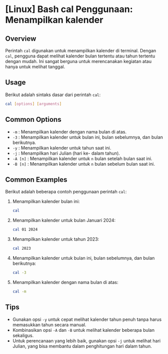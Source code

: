 # [Linux] Bash cal Penggunaan: Menampilkan kalender

## Overview
Perintah `cal` digunakan untuk menampilkan kalender di terminal. Dengan `cal`, pengguna dapat melihat kalender bulan tertentu atau tahun tertentu dengan mudah. Ini sangat berguna untuk merencanakan kegiatan atau hanya untuk melihat tanggal.

## Usage
Berikut adalah sintaks dasar dari perintah `cal`:

```bash
cal [options] [arguments]
```

## Common Options
- `-m` : Menampilkan kalender dengan nama bulan di atas.
- `-3` : Menampilkan kalender untuk bulan ini, bulan sebelumnya, dan bulan berikutnya.
- `-y` : Menampilkan kalender untuk tahun saat ini.
- `-j` : Menampilkan hari Julian (hari ke- dalam tahun).
- `-A [n]` : Menampilkan kalender untuk `n` bulan setelah bulan saat ini.
- `-B [n]` : Menampilkan kalender untuk `n` bulan sebelum bulan saat ini.

## Common Examples
Berikut adalah beberapa contoh penggunaan perintah `cal`:

1. Menampilkan kalender bulan ini:
   ```bash
   cal
   ```

2. Menampilkan kalender untuk bulan Januari 2024:
   ```bash
   cal 01 2024
   ```

3. Menampilkan kalender untuk tahun 2023:
   ```bash
   cal 2023
   ```

4. Menampilkan kalender untuk bulan ini, bulan sebelumnya, dan bulan berikutnya:
   ```bash
   cal -3
   ```

5. Menampilkan kalender dengan nama bulan di atas:
   ```bash
   cal -m
   ```

## Tips
- Gunakan opsi `-y` untuk cepat melihat kalender tahun penuh tanpa harus memasukkan tahun secara manual.
- Kombinasikan opsi `-A` dan `-B` untuk melihat kalender beberapa bulan sekaligus.
- Untuk perencanaan yang lebih baik, gunakan opsi `-j` untuk melihat hari Julian, yang bisa membantu dalam penghitungan hari dalam tahun.